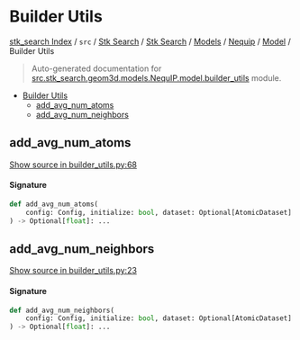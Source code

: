 # Builder Utils

[stk_search Index](../../../../../../README.md#stk_search-index) / `src` / [Stk Search](../../../../index.md#stk-search) / [Stk Search](../../../../index.md#stk-search) / [Models](../../index.md#models) / [Nequip](../index.md#nequip) / [Model](./index.md#model) / Builder Utils

> Auto-generated documentation for [src.stk_search.geom3d.models.NequIP.model.builder_utils](https://github.com/mohammedazzouzi15/STK_search/blob/main/src/stk_search/geom3d/models/NequIP/model/builder_utils.py) module.

- [Builder Utils](#builder-utils)
  - [add_avg_num_atoms](#add_avg_num_atoms)
  - [add_avg_num_neighbors](#add_avg_num_neighbors)

## add_avg_num_atoms

[Show source in builder_utils.py:68](https://github.com/mohammedazzouzi15/STK_search/blob/main/src/stk_search/geom3d/models/NequIP/model/builder_utils.py#L68)

#### Signature

```python
def add_avg_num_atoms(
    config: Config, initialize: bool, dataset: Optional[AtomicDataset] = None
) -> Optional[float]: ...
```



## add_avg_num_neighbors

[Show source in builder_utils.py:23](https://github.com/mohammedazzouzi15/STK_search/blob/main/src/stk_search/geom3d/models/NequIP/model/builder_utils.py#L23)

#### Signature

```python
def add_avg_num_neighbors(
    config: Config, initialize: bool, dataset: Optional[AtomicDataset] = None
) -> Optional[float]: ...
```